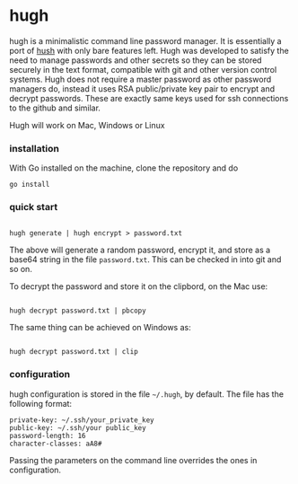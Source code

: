 # hugh

####

hugh is a minimalistic command line password manager.
It is essentially a port of [hush](https://github.com/lechgu/hush) with only bare features left.
Hugh was developed to satisfy the need to manage passwords and other secrets so they can be stored securely in the text format, compatible with git and other version control systems.
Hugh does not require a master password as other password managers do, instead it uses RSA public/private key pair to encrypt and decrypt passwords. These are exactly same keys used for ssh connections to the github and similar.

Hugh will work on Mac, Windows or Linux

### installation

With Go installed on the machine, clone the repository and do

```
go install
```

### quick start

```

hugh generate | hugh encrypt > password.txt

```

The above will generate a random password, encrypt it, and store as a base64 string in the file `password.txt`. This can be checked in into git and so on.

To decrypt the password and store it on the clipbord, on the Mac use:

```

hugh decrypt password.txt | pbcopy

```

The same thing can be achieved on Windows as:

```

hugh decrypt password.txt | clip

```

### configuration

hugh configuration is stored in the file `~/.hugh`, by default.
The file has the following format:

```
private-key: ~/.ssh/your_private_key
public-key: ~/.ssh/your public_key
password-length: 16
character-classes: aA8#
```

Passing the parameters on the command line overrides the ones in configuration.
